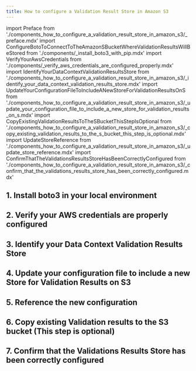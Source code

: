 ```yaml
---
title: How to configure a Validation Result Store in Amazon S3
---
```


import Preface from './components_how_to_configure_a_validation_result_store_in_amazon_s3/_preface.mdx'
import ConfigureBotoToConnectToTheAmazonSBucketWhereValidationResultsWillBeStored from './components/_install_boto3_with_pip.mdx'
import VerifyYourAwsCredentials from './components/_verify_aws_credentials_are_configured_properly.mdx'
import IdentifyYourDataContextValidationResultsStore from './components_how_to_configure_a_validation_result_store_in_amazon_s3/_identify_your_data_context_validation_results_store.mdx'
import UpdateYourConfigurationFileToIncludeANewStoreForValidationResultsOnS from './components_how_to_configure_a_validation_result_store_in_amazon_s3/_update_your_configuration_file_to_include_a_new_store_for_validation_results_on_s.mdx'
import CopyExistingValidationResultsToTheSBucketThisStepIsOptional from './components_how_to_configure_a_validation_result_store_in_amazon_s3/_copy_existing_validation_results_to_the_s_bucket_this_step_is_optional.mdx'
import UpdateStoreReference from './components_how_to_configure_a_validation_result_store_in_amazon_s3/_update_store_reference.mdx'
import ConfirmThatTheValidationsResultsStoreHasBeenCorrectlyConfigured from './components_how_to_configure_a_validation_result_store_in_amazon_s3/_confirm_that_the_validations_results_store_has_been_correctly_configured.mdx'

<Preface />

## 1. Install boto3 in your local environment
<ConfigureBotoToConnectToTheAmazonSBucketWhereValidationResultsWillBeStored />

## 2. Verify your AWS credentials are properly configured
<VerifyYourAwsCredentials />

## 3. Identify your Data Context Validation Results Store
<IdentifyYourDataContextValidationResultsStore />

## 4. Update your configuration file to include a new Store for Validation Results on S3
<UpdateYourConfigurationFileToIncludeANewStoreForValidationResultsOnS />

## 5. Reference the new configuration
<UpdateStoreReference />

## 6. Copy existing Validation results to the S3 bucket (This step is optional)
<CopyExistingValidationResultsToTheSBucketThisStepIsOptional />

## 7. Confirm that the Validations Results Store has been correctly configured
<ConfirmThatTheValidationsResultsStoreHasBeenCorrectlyConfigured />
